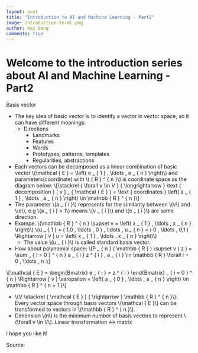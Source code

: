 ```yaml
---
layout: post
title: "Introduction to AI and Machine Learning - Part2"
image: introduction-to-ml.png
author: Hai Dang
comments: true
---
```

# Welcome to the introduction series about AI and Machine Learning - Part2
Basis vector
* The key idea of basic vector is to identify a vector in vector space, so it can have different meanings: 
  * Directions
    * Landmarks
    * Features
    * Words
    * Prototypes, patterns, templates
    * Regularities, abstractions
* Each vectors can be decomposed as a linear combination of basic vector \\(\mathcal { E } = \left( e _ { 1 } , \ldots , e _ { n } \right)\\) and parameters(coordinate) with \\( { R } ^ { n }\\) is coordinate space as the diagram below: 
\\[\stackrel { \forall v \in V } { \longrightarrow } \text { decomposition } [ v ] _ { \mathcal { E } } = \text { coordinates } \left( a _ { 1 } , \ldots , a _ { n } \right) \in \mathbb { R } ^ { n }\\] 
* The parameter \\(a _ { i }\\) represents for the similarity between \\(v\\) and \\(e\\), e.g \\(a _ { i } > 1\\) means \\(v _ { i }\\) and \\(e _ { i }\\) are same direction.
* Exampe: \\(\mathbb { R } ^ { n } \supset v = \left( x _ { 1 } , \ldots , x _ { n } \right)\\)
  \\(u _ { 1 } = ( 1,0 , \ldots , 0 ) , \ldots , u _ { n } = ( 0 , \ldots , 0,1 ) \Rightarrow [ v ] u = \left( x _ { 1 } , \ldots , x _ { n } \right)\\)
  * The value \\(u _ { i }\\) is called standard basis vector.
* How about polynomial space: 
\\[P _ { n } ( \mathbb { R } ) \supset v ( z ) = \sum _ { i = 0 } ^ { n } a _ { i } z ^ { i } , a _ { i } \in \mathbb { R } \forall i = 0 , \ldots , n :\\]

\\[\mathcal { E } = \begin{Bmatrix}  e _ { i } = z ^ { i } \end{Bmatrix} _ { i = 0 } ^ { n } \Rightarrow [ v ] \varepsilon = \left( a _ { 0 } , \ldots , a _ { n } \right) \in \mathbb { R } ^ { n + 1 }\\]

  * \\(V \stackrel { \mathcal { E } } { \rightarrow } \mathbb { R } ^ { n }\\): Every vector space through basis vectors \\(\mathcal { E }\\) can be transformed to vectors in \\(\mathbb { R } ^ { n }\\).
  * Dimension \\(n\\) is the minimum number of basis vectors to represent \\(\forall v \in V\\).
Linear transformation <-> matrix
![]()
   
       



I hope you like it!

Source: 
